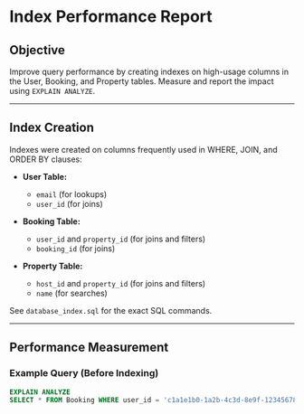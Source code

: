 # Index Performance Report

## Objective

Improve query performance by creating indexes on high-usage columns in the User, Booking, and Property tables. Measure and report the impact using `EXPLAIN ANALYZE`.

---

## Index Creation

Indexes were created on columns frequently used in WHERE, JOIN, and ORDER BY clauses:

- **User Table:**  
  - `email` (for lookups)  
  - `user_id` (for joins)

- **Booking Table:**  
  - `user_id` and `property_id` (for joins and filters)  
  - `booking_id` (for joins)

- **Property Table:**  
  - `host_id` and `property_id` (for joins and filters)  
  - `name` (for searches)

See `database_index.sql` for the exact SQL commands.

---

## Performance Measurement

### Example Query (Before Indexing)

```sql
EXPLAIN ANALYZE
SELECT * FROM Booking WHERE user_id = 'c1a1e1b0-1a2b-4c3d-8e9f-1234567890ab';